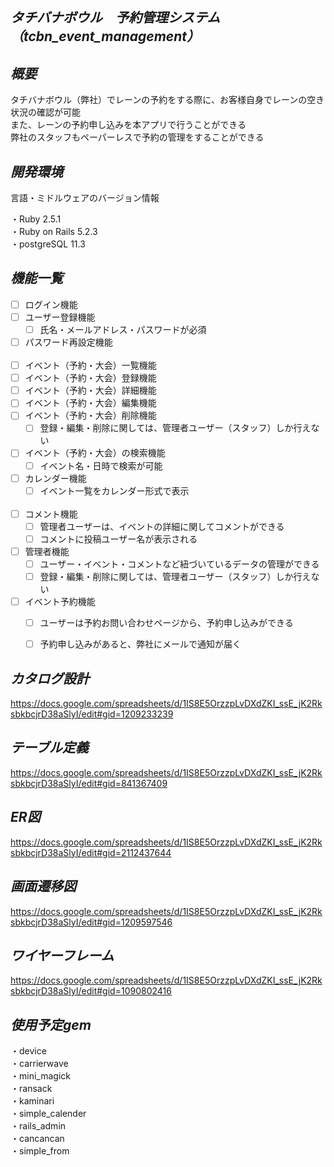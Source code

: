 *タチバナボウル　予約管理システム（tcbn_event_management）*
---

*概要*
---
タチバナボウル（弊社）でレーンの予約をする際に、お客様自身でレーンの空き状況の確認が可能  
また、レーンの予約申し込みを本アプリで行うことができる  
弊社のスタッフもペーパーレスで予約の管理をすることができる  

*開発環境*
---
言語・ミドルウェアのバージョン情報

・Ruby 2.5.1  
・Ruby on Rails 5.2.3  
・postgreSQL 11.3  

*機能一覧*
---
 - [ ] ログイン機能  
 - [ ] ユーザー登録機能  
   - [ ] 氏名・メールアドレス・パスワードが必須  
 - [ ] パスワード再設定機能  
  
 - [ ] イベント（予約・大会）一覧機能    
 - [ ] イベント（予約・大会）登録機能  
 - [ ] イベント（予約・大会）詳細機能  
 - [ ] イベント（予約・大会）編集機能 
 - [ ] イベント（予約・大会）削除機能  
   - [ ] 登録・編集・削除に関しては、管理者ユーザー（スタッフ）しか行えない  
 - [ ] イベント（予約・大会）の検索機能  
   - [ ] イベント名・日時で検索が可能  
 - [ ] カレンダー機能  
   - [ ] イベント一覧をカレンダー形式で表示  
  
 - [ ] コメント機能  
   - [ ] 管理者ユーザーは、イベントの詳細に関してコメントができる
   - [ ] コメントに投稿ユーザー名が表示される
  
 - [ ] 管理者機能
   - [ ] ユーザー・イベント・コメントなど紐づいているデータの管理ができる
   - [ ] 登録・編集・削除に関しては、管理者ユーザー（スタッフ）しか行えない  

 - [ ] イベント予約機能  
   - [ ] ユーザーは予約お問い合わせページから、予約申し込みができる  
   - [ ] 予約申し込みがあると、弊社にメールで通知が届く  


*カタログ設計*
---
https://docs.google.com/spreadsheets/d/1IS8E5OrzzpLvDXdZKI_ssE_jK2RksbkbcjrD38aSlyI/edit#gid=1209233239

*テーブル定義*
---
https://docs.google.com/spreadsheets/d/1IS8E5OrzzpLvDXdZKI_ssE_jK2RksbkbcjrD38aSlyI/edit#gid=841367409

*ER図*
---
https://docs.google.com/spreadsheets/d/1IS8E5OrzzpLvDXdZKI_ssE_jK2RksbkbcjrD38aSlyI/edit#gid=2112437644

*画面遷移図*
---
https://docs.google.com/spreadsheets/d/1IS8E5OrzzpLvDXdZKI_ssE_jK2RksbkbcjrD38aSlyI/edit#gid=1209597546

*ワイヤーフレーム*
---
https://docs.google.com/spreadsheets/d/1IS8E5OrzzpLvDXdZKI_ssE_jK2RksbkbcjrD38aSlyI/edit#gid=1090802416

*使用予定gem*
---
・device  
・carrierwave  
・mini_magick  
・ransack  
・kaminari  
・simple_calender  
・rails_admin  
・cancancan  
・simple_from  
